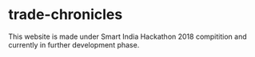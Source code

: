 # trade-chronicles
This website is made under Smart India Hackathon 2018 compitition and currently in further development phase.
